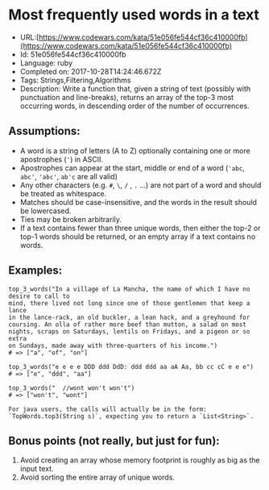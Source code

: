 # Most frequently used words in a text

 - URL:[https://www.codewars.com/kata/51e056fe544cf36c410000fb](https://www.codewars.com/kata/51e056fe544cf36c410000fb)
 - Id: 51e056fe544cf36c410000fb
 - Language: ruby
 - Completed on: 2017-10-28T14:24:46.672Z
 - Tags: Strings,Filtering,Algorithms
 - Description:
Write a function that, given a string of text (possibly with punctuation and line-breaks),
returns an array of the top-3 most occurring words, in descending order of the number of occurrences.

Assumptions:
------------

- A word is a string of letters (A to Z) optionally containing one or more apostrophes (`'`) in ASCII.
- Apostrophes can appear at the start, middle or end of a word (`'abc`, `abc'`, `'abc'`, `ab'c` are all valid)
- Any other characters (e.g. `#`, `\`, `/` , `.` ...) are not part of a word and should be treated as whitespace.
- Matches should be case-insensitive, and the words in the result should be lowercased.
- Ties may be broken arbitrarily.
- If a text contains fewer than three unique words, then either the top-2 or top-1 words should be returned, or an empty array if a text contains no words.

Examples:
------------

```
top_3_words("In a village of La Mancha, the name of which I have no desire to call to
mind, there lived not long since one of those gentlemen that keep a lance
in the lance-rack, an old buckler, a lean hack, and a greyhound for
coursing. An olla of rather more beef than mutton, a salad on most
nights, scraps on Saturdays, lentils on Fridays, and a pigeon or so extra
on Sundays, made away with three-quarters of his income.")
# => ["a", "of", "on"]

top_3_words("e e e e DDD ddd DdD: ddd ddd aa aA Aa, bb cc cC e e e")
# => ["e", "ddd", "aa"]

top_3_words("  //wont won't won't")
# => ["won't", "wont"]
```

```if:java
For java users, the calls will actually be in the form: `TopWords.top3(String s)`, expecting you to return a `List<String>`.
```

Bonus points (not really, but just for fun):
------------

1. Avoid creating an array whose memory footprint is roughly as big as the input text.
2. Avoid sorting the entire array of unique words.
